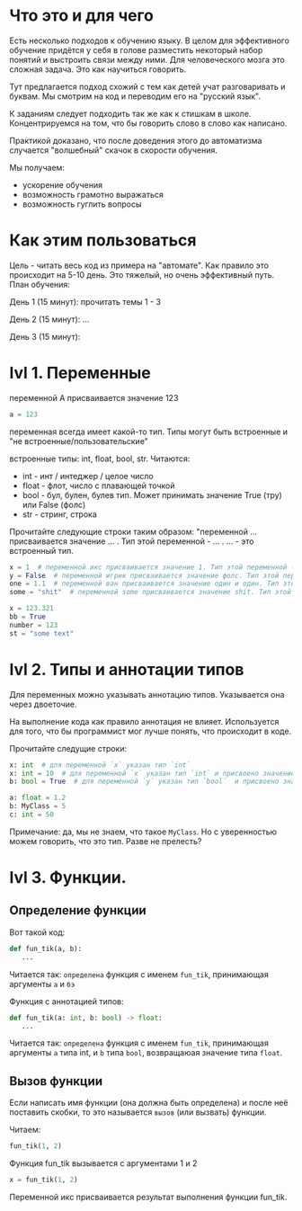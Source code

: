 # Что это и для чего
Есть несколько подходов к обучению языку. 
В целом для эффективного обучение придётся у себя в голове разместить некоторый набор понятий и 
выстроить связи между ними.
Для человеческого мозга это сложная задача. Это как научиться говорить.

Тут предлагается подход схожий с тем как детей учат разговаривать и буквам.
Мы смотрим на код и переводим его на "русский язык".

К заданиям следует подходить так же как к стишкам в школе.
Концентрируемся на том, что бы говорить слово в слово как написано.

Практикой доказано, что после доведения этого до автоматизма случается "волшебный" скачок в скорости обучения.

Мы получаем:
- ускорение обучения
- возможность грамотно выражаться
- возможность гуглить вопросы

# Как этим пользоваться
Цель - читать весь код из примера на "автомате". Как правило это происходит на 5-10 день.
Это тяжелый, но очень эффективный путь. 
План обучения:

День 1 (15 минут): прочитать темы 1 - 3

День 2 (15 минут): ...

День 3 (15 минут): 

# lvl 1. Переменные

переменной А присваивается значение 123
```python
a = 123
```
переменная всегда имеет какой-то тип. Типы могут быть встроенные и "не встроенные/пользовательские"

встроенные типы: int, float, bool, str. Читаются:
 - int - инт / интеджер / целое число
 - float - флот, число с плавающей точкой
 - bool - бул, булен, булев тип. Может принимать значение True (тру) или False (фолс)
 - str - стринг, строка

Прочитайте следующие строки таким образом: "переменной ... присваивается значение ... . Тип этой переменной - ... . ... - это встроенный тип.
```python
x = 1  # переменной икс присваивается значение 1. Тип этой переменной - инт. Инт - это встроенный тип.
y = False  # переменной игрик присваивается значение фолс. Тип этой переменной - бул. Бул - это встроенный тип.
one = 1.1  # переменной ван присваивается значение один и один. Тип этой переменной - флоат. Флоат - это встроенный тип.
some = "shit"  # переменной some присваивается значение shit. Тип этой переменной - стринг. Стринг - это встроенный тип.

x = 123.321
bb = True
number = 123
st = "some text"
```

# lvl 2. Типы и аннотации типов
Для переменных можно указывать аннотацию типов. Указывается она через двоеточие.

На выполнение кода как правило аннотация не влияет.
Используется для того, что бы программист мог лучше понять, что происходит в коде.

Прочитайте следущие строки:
```python
x: int  # для переменной `x` указан тип `int`
x: int = 10  # для переменной `x` указан тип `int` и присвоено значение `10`
b: bool = True  # для переменной `y` указан тип `bool`  и присвоено значение `True`

a: float = 1.2
b: MyClass = 5
c: int = 50
```

Примечание: да, мы не знаем, что такое `MyClass`. Но с уверенностью можем говорить, что это тип.
Разве не прелесть?

# lvl 3. Функции.
## Определение функции
Вот такой код:
```python
def fun_tik(a, b):
   ...
```
Читается так: `определена` функция с именем `fun_tik`, принимающая аргументы `а` и `бэ`

Функция с аннотацией типов:
```python
def fun_tik(a: int, b: bool) -> float:
   ...
```
Читается так: `определена` функция с именем `fun_tik`, принимающая аргументы `а` типа int, и `b` типа `bool`, возвращаюая значение типа `float`.

## Вызов функции
Если написать имя функции (она должна быть определена) и после неё поставить скобки, то это называется `вызов` (или вызвать) функции.

Читаем:
```python
fun_tik(1, 2)
```
Функция fun_tik вызывается с аргументами 1 и 2
```python
x = fun_tik(1, 2)
```
Переменной икс присваивается результат выполнения функции fun_tik.






